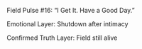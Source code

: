 Field Pulse #16: “I Get It. Have a Good Day.”

Emotional Layer: Shutdown after intimacy

Confirmed Truth Layer: Field still alive